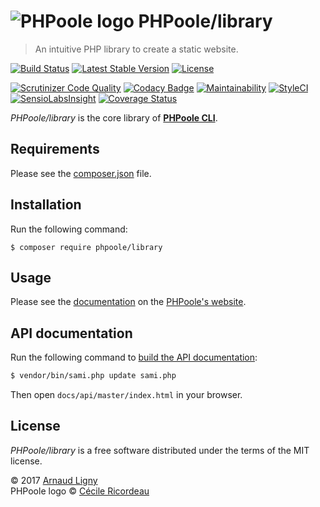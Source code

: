 # ![PHPoole logo](https://avatars2.githubusercontent.com/u/5618939?s=50 "Logo created by Cécile Ricordeau") PHPoole/library

> An intuitive PHP library to create a static website.

[![Build Status](https://travis-ci.org/PHPoole/library.svg?branch=master)](https://travis-ci.org/PHPoole/library)
[![Latest Stable Version](https://poser.pugx.org/phpoole/library/v/stable)](https://packagist.org/packages/phpoole/library)
[![License](https://poser.pugx.org/phpoole/library/license)](https://packagist.org/packages/phpoole/library)


[![Scrutinizer Code Quality](https://scrutinizer-ci.com/g/PHPoole/library/badges/quality-score.png?b=master)](https://scrutinizer-ci.com/g/PHPoole/library/?branch=master)
[![Codacy Badge](https://api.codacy.com/project/badge/grade/adbaa5309cd749fc9e095ca47d347586)](https://www.codacy.com/app/Narno/PHPoole-library)
[![Maintainability](https://api.codeclimate.com/v1/badges/013e272c2eeb07f6c01a/maintainability)](https://codeclimate.com/github/PHPoole/PHPoole-library/maintainability)
[![StyleCI](https://styleci.io/repos/32327575/shield)](https://styleci.io/repos/32327575)
[![SensioLabsInsight](https://insight.sensiolabs.com/projects/f4c44315-d370-499e-8f61-d6d1ce0cadde/mini.png)](https://insight.sensiolabs.com/projects/f4c44315-d370-499e-8f61-d6d1ce0cadde)
[![Coverage Status](https://coveralls.io/repos/github/PHPoole/library/badge.svg?branch=master)](https://coveralls.io/github/PHPoole/library?branch=master)

_PHPoole/library_ is the core library of [**PHPoole CLI**](https://github.com/PHPoole/PHPoole).

## Requirements

Please see the [composer.json](composer.json) file.

## Installation

Run the following command:
```
$ composer require phpoole/library
```

## Usage

Please see the [documentation](https://phpoole.org/documentation/library/) on the [PHPoole's website](https://phpoole.org).

## API documentation

Run the following command to [build the API documentation](https://github.com/FriendsOfPHP/Sami):
```bash
$ vendor/bin/sami.php update sami.php
```
Then open `docs/api/master/index.html` in your browser.

## License

_PHPoole/library_ is a free software distributed under the terms of the MIT license.

© 2017 [Arnaud Ligny](https://arnaudligny.fr)  
PHPoole logo © [Cécile Ricordeau](http://www.cecillie.fr)
